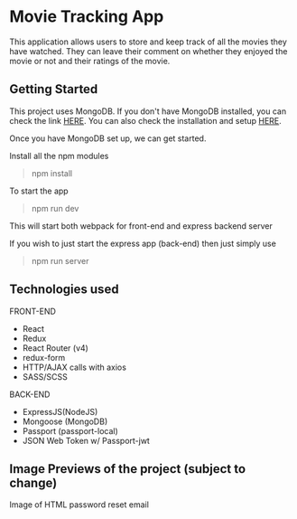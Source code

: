 # Movie Tracking App

This application allows users to store and keep track of all the movies they have watched. They can leave their comment on whether they enjoyed the movie or not and their ratings of the movie.

## Getting Started

This project uses MongoDB. If you don't have MongoDB installed, you can check the link [HERE](https://www.mongodb.com/download-center?jmp=homepage#community). You can also check the installation and setup [HERE](https://docs.mongodb.com/manual/administration/install-community/).

Once you have MongoDB set up, we can get started.

Install all the npm modules

> npm install

To start the app

> npm run dev

This will start both webpack for front-end and express backend server

If you wish to just start the express app (back-end) then just simply use

> npm run server

## Technologies used

FRONT-END
- React
- Redux
- React Router (v4)
- redux-form
- HTTP/AJAX calls with axios
- SASS/SCSS

BACK-END
- ExpressJS(NodeJS)
- Mongoose (MongoDB)
- Passport (passport-local)
- JSON Web Token w/ Passport-jwt

## Image Previews of the project (subject to change)

Image of HTML password reset email
